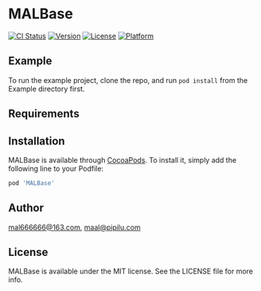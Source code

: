 # MALBase

[![CI Status](https://img.shields.io/travis/mal666666@163.com/MALBase.svg?style=flat)](https://travis-ci.org/mal666666@163.com/MALBase)
[![Version](https://img.shields.io/cocoapods/v/MALBase.svg?style=flat)](https://cocoapods.org/pods/MALBase)
[![License](https://img.shields.io/cocoapods/l/MALBase.svg?style=flat)](https://cocoapods.org/pods/MALBase)
[![Platform](https://img.shields.io/cocoapods/p/MALBase.svg?style=flat)](https://cocoapods.org/pods/MALBase)

## Example

To run the example project, clone the repo, and run `pod install` from the Example directory first.

## Requirements

## Installation

MALBase is available through [CocoaPods](https://cocoapods.org). To install
it, simply add the following line to your Podfile:

```ruby
pod 'MALBase'
```

## Author

mal666666@163.com, maal@pipilu.com

## License

MALBase is available under the MIT license. See the LICENSE file for more info.
